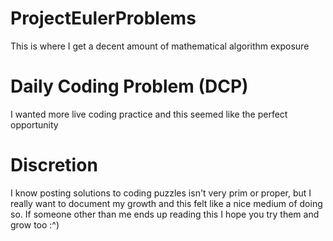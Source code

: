# ProjectEulerProblems
This is where I get a decent amount of mathematical algorithm exposure

# Daily Coding Problem (DCP)
I wanted more live coding practice and this seemed like the perfect opportunity

# Discretion
I know posting solutions to coding puzzles isn't very prim or proper, but I really want to document my growth and this felt like a nice medium of doing so. If someone other than me ends up reading this I hope you try them and grow too :^)